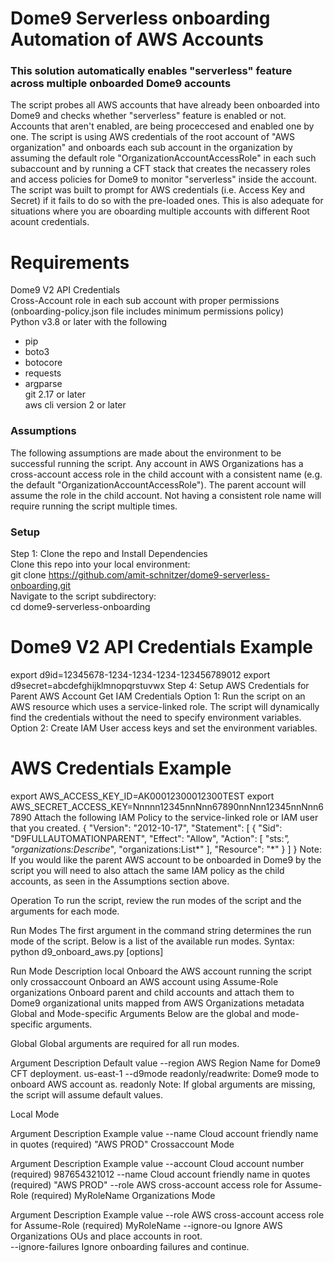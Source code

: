 # Dome9 Serverless onboarding Automation of AWS Accounts 
### This solution automatically enables "serverless" feature across multiple onboarded Dome9 accounts

The script probes all AWS accounts that have already been onboarded into Dome9 and checks whether "serverless" feature is enabled or not.   
Accounts that aren't enabled, are being proceccesed and enabled one by one.
The script is using AWS credentials of the root account of "AWS organization" and onboards each sub account in the organization by assuming the default role "OrganizationAccountAccessRole" in each such subaccount and by running a CFT stack that creates the necassery roles and access policies for Dome9 to monitor "serverless" inside the account. The script was built to prompt for AWS credentials (i.e. Access Key and Secret) if it fails to do so with the pre-loaded ones. This is also adequate for situations where you are oboarding multiple accounts with different Root acount credentials.


# Requirements  
Dome9 V2 API Credentials  
Cross-Account role in each sub account with proper permissions (onboarding-policy.json file includes minimum permissions policy)  
Python v3.8 or later with the following  
  - pip  
  - boto3  
  - botocore  
  - requests  
  - argparse  
git  2.17 or later  
aws cli version 2 or later  

### Assumptions
The following assumptions are made about the environment to be successful running the script.
Any account in AWS Organizations has a cross-account access role in the child account with a consistent name (e.g. the default "OrganizationAccountAccessRole"). The parent account will assume the role in the child account. Not having a consistent role name will require running the script multiple times.  

### Setup  
Step 1: Clone the repo and Install Dependencies  
Clone this repo into your local environment:  
git clone https://github.com/amit-schnitzer/dome9-serverless-onboarding.git  
Navigate to the script subdirectory:  
cd dome9-serverless-onboarding  

# Dome9 V2 API Credentials Example  
export d9id=12345678-1234-1234-1234-123456789012
export d9secret=abcdefghijklmnopqrstuvwx
Step 4: Setup AWS Credentials for Parent AWS Account
Get IAM Credentials
Option 1: Run the script on an AWS resource which uses a service-linked role. The script will dynamically find the credentials without the need to specify environment variables.
Option 2: Create IAM User access keys and set the environment variables.
  # AWS Credentials Example
  export AWS_ACCESS_KEY_ID=AK00012300012300TEST
  export AWS_SECRET_ACCESS_KEY=Nnnnn12345nnNnn67890nnNnn12345nnNnn67890
Attach the following IAM Policy to the service-linked role or IAM user that you created.
{
    "Version": "2012-10-17",
    "Statement": [
        {
            "Sid": "D9FULLAUTOMATIONPARENT",
            "Effect": "Allow",
            "Action": [
                "sts:*",
                "organizations:Describe*",
                "organizations:List*"
            ],
            "Resource": "*"
        }
    ]
}
Note: If you would like the parent AWS account to be onboarded in Dome9 by the script you will need to also attach the same IAM policy as the child accounts, as seen in the Assumptions section above.

Operation
To run the script, review the run modes of the script and the arguments for each mode.

Run Modes
The first argument in the command string determines the run mode of the script. Below is a list of the available run modes. Syntax: python d9_onboard_aws.py <mode> [options]

Run Mode	Description
local	Onboard the AWS account running the script only
crossaccount	Onboard an AWS account using Assume-Role
organizations	Onboard parent and child accounts and attach them to Dome9 organizational units mapped from AWS Organizations metadata
Global and Mode-specific Arguments
Below are the global and mode-specific arguments.

Global Global arguments are required for all run modes.

Argument	Description	Default value
--region	AWS Region Name for Dome9 CFT deployment.	us-east-1
--d9mode	readonly/readwrite: Dome9 mode to onboard AWS account as.	readonly
Note: If global arguments are missing, the script will assume default values.

Local Mode

Argument	Description	Example value
--name	Cloud account friendly name in quotes (required)	"AWS PROD"
Crossaccount Mode

Argument	Description	Example value
--account	Cloud account number (required)	987654321012
--name	Cloud account friendly name in quotes (required)	"AWS PROD"
--role	AWS cross-account access role for Assume-Role (required)	MyRoleName
Organizations Mode

Argument	Description	Example value
--role	AWS cross-account access role for Assume-Role (required)	MyRoleName
--ignore-ou	Ignore AWS Organizations OUs and place accounts in root.	
--ignore-failures	Ignore onboarding failures and continue.
